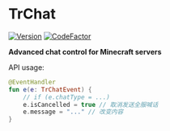 # TrChat

[![Version](https://img.shields.io/badge/dynamic/json?label=Version&query=%24.tag_name&url=https%3A%2F%2Fapi.github.com%2Frepos%2FFlickerProjects%2FTrChat%2Freleases%2Flatest)](https://github.com/FlickerProjects/TrChat/releases) [![CodeFactor](https://www.codefactor.io/repository/github/flickerprojects/trchat/badge)](https://www.codefactor.io/repository/github/flickerprojects/trchat)

**Advanced chat control for Minecraft servers**

API usage: 
```kotlin
@EventHandler
fun e(e: TrChatEvent) {
    // if (e.chatType = ...)
    e.isCancelled = true // 取消发送全服喊话
    e.message = "..." // 改变内容
}
```
